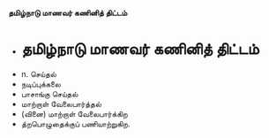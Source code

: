 **தமிழ்நாடு மாணவர் கணினித் திட்டம்**
- # தமிழ்நாடு மாணவர் கணினித் திட்டம்
- n. செய்தல்
- நடிப்புக்கலை
- பாசாங்கு செய்தல்
- மாற்றாள் வேலைபார்த்தல்
- (வினை) மாற்றாள் வேலைபார்க்கிற
- த்றபொழுதைக்குப் பணியாற்றுகிற.

